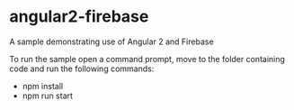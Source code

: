 # angular2-firebase
A sample demonstrating use of Angular 2 and Firebase

To run the sample open a command prompt, move to the folder containing code and run the following commands:

 - npm install
 - npm run start